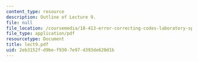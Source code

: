 ```yaml
---
content_type: resource
description: Outline of Lecture 9.
file: null
file_location: /coursemedia/18-413-error-correcting-codes-laboratory-spring-2004/2eb3152fd9bef9307e97d393de620d1b_lect9.pdf
file_type: application/pdf
resourcetype: Document
title: lect9.pdf
uid: 2eb3152f-d9be-f930-7e97-d393de620d1b
---
```

